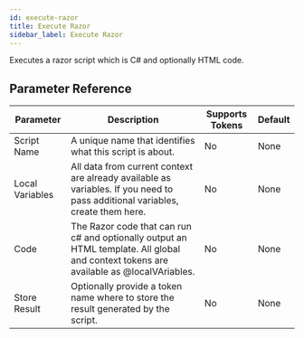 ```yaml
---
id: execute-razor
title: Execute Razor
sidebar_label: Execute Razor
---
```



Executes a razor script which is C# and optionally HTML code.

## Parameter Reference
| Parameter | Description | Supports Tokens | Default |
| -- | -- | -- | -- |
| Script Name | A unique name that identifies what this script is about. | No | None |
| Local Variables | All data from current context are already available as variables. If you need to pass additional variables, create them here. | No | None |
| Code | The Razor code that can run c# and optionally output an HTML template. All global and context tokens are available as @localVAriables. | No | None |
| Store Result | Optionally provide a token name where to store the result generated by the script. | No | None |
